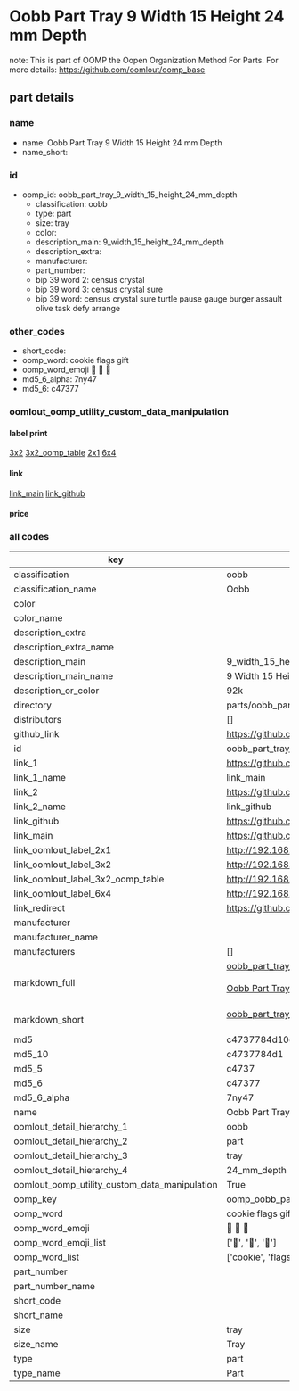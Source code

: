 # Oobb Part Tray 9 Width 15 Height 24 mm Depth  

note: This is part of OOMP the Oopen Organization Method For Parts. For more details: https://github.com/oomlout/oomp_base

##  part details
  







### name
* name: Oobb Part Tray 9 Width 15 Height 24 mm Depth
* name_short: 
### id
* oomp_id: oobb_part_tray_9_width_15_height_24_mm_depth
  * classification: oobb
  * type: part
  * size: tray
  * color: 
  * description_main: 9_width_15_height_24_mm_depth
  * description_extra: 
  * manufacturer: 
  * part_number: 
  * bip 39 word 2: census crystal
  * bip 39 word 3: census crystal sure
  * bip 39 word: census crystal sure turtle pause gauge burger assault olive task defy arrange

### other_codes
* short_code: 
* oomp_word: cookie flags gift
* oomp_word_emoji :cookie: :flags: :gift:
* md5_6_alpha: 7ny47
* md5_6: c47377






### oomlout_oomp_utility_custom_data_manipulation
#### label print
[3x2](http://192.168.1.245:1112/?label=oomp%207ny47)
[3x2_oomp_table](http://192.168.1.108:1112/?label=oomp%207ny47)
[2x1](http://192.168.1.242:1112/?label=oomp%207ny47)
[6x4](http://192.168.1.55:1112/?label=oomp%207ny47)    

#### link

[link_main](https://github.com/oomlout/oomlout_oomp_version_1_messy/tree/main/parts/oobb_part_tray_9_width_15_height_24_mm_depth) [link_github](https://github.com/oomlout/oomlout_oomp_version_1_messy/tree/main/parts/oobb_part_tray_9_width_15_height_24_mm_depth)                             

#### price







### all codes 
| key | value |  
| --- | --- |  
| classification | oobb |  
| classification_name | Oobb |  
| color |  |  
| color_name |  |  
| description_extra |  |  
| description_extra_name |  |  
| description_main | 9_width_15_height_24_mm_depth |  
| description_main_name | 9 Width 15 Height 24 mm Depth |  
| description_or_color | 92k |  
| directory | parts/oobb_part_tray_9_width_15_height_24_mm_depth |  
| distributors | [] |  
| github_link | https://github.com/oomlout/oomlout_oomp_part_src/tree/main/parts/oobb_part_tray_9_width_15_height_24_mm_depth |  
| id | oobb_part_tray_9_width_15_height_24_mm_depth |  
| link_1 | https://github.com/oomlout/oomlout_oomp_version_1_messy/tree/main/parts/oobb_part_tray_9_width_15_height_24_mm_depth |  
| link_1_name | link_main |  
| link_2 | https://github.com/oomlout/oomlout_oomp_version_1_messy/tree/main/parts/oobb_part_tray_9_width_15_height_24_mm_depth |  
| link_2_name | link_github |  
| link_github | https://github.com/oomlout/oomlout_oomp_version_1_messy/tree/main/parts/oobb_part_tray_9_width_15_height_24_mm_depth |  
| link_main | https://github.com/oomlout/oomlout_oomp_version_1_messy/tree/main/parts/oobb_part_tray_9_width_15_height_24_mm_depth |  
| link_oomlout_label_2x1 | http://192.168.1.242:1112/?label=oomp%207ny47 |  
| link_oomlout_label_3x2 | http://192.168.1.245:1112/?label=oomp%207ny47 |  
| link_oomlout_label_3x2_oomp_table | http://192.168.1.108:1112/?label=oomp%207ny47 |  
| link_oomlout_label_6x4 | http://192.168.1.55:1112/?label=oomp%207ny47 |  
| link_redirect | https://github.com/oomlout/oomlout_oomp_version_1_messy/tree/main/parts/oobb_part_tray_9_width_15_height_24_mm_depth |  
| manufacturer |  |  
| manufacturer_name |  |  
| manufacturers | [] |  
| markdown_full | [oobb_part_tray_9_width_15_height_24_mm_depth](none)<br>[](none)<br>[Oobb Part Tray 9 Width 15 Height 24 Mm Depth](none)<br><br> |  
| markdown_short | [oobb_part_tray_9_width_15_height_24_mm_depth](none)<br><br> |  
| md5 | c4737784d10d83d58250beafb40d512a |  
| md5_10 | c4737784d1 |  
| md5_5 | c4737 |  
| md5_6 | c47377 |  
| md5_6_alpha | 7ny47 |  
| name | Oobb Part Tray 9 Width 15 Height 24 mm Depth |  
| oomlout_detail_hierarchy_1 | oobb |  
| oomlout_detail_hierarchy_2 | part |  
| oomlout_detail_hierarchy_3 | tray |  
| oomlout_detail_hierarchy_4 | 24_mm_depth |  
| oomlout_oomp_utility_custom_data_manipulation | True |  
| oomp_key | oomp_oobb_part_tray_9_width_15_height_24_mm_depth |  
| oomp_word | cookie flags gift |  
| oomp_word_emoji | :cookie: :flags: :gift: |  
| oomp_word_emoji_list | [':cookie:', ':flags:', ':gift:'] |  
| oomp_word_list | ['cookie', 'flags', 'gift'] |  
| part_number |  |  
| part_number_name |  |  
| short_code |  |  
| short_name |  |  
| size | tray |  
| size_name | Tray |  
| type | part |  
| type_name | Part |  
